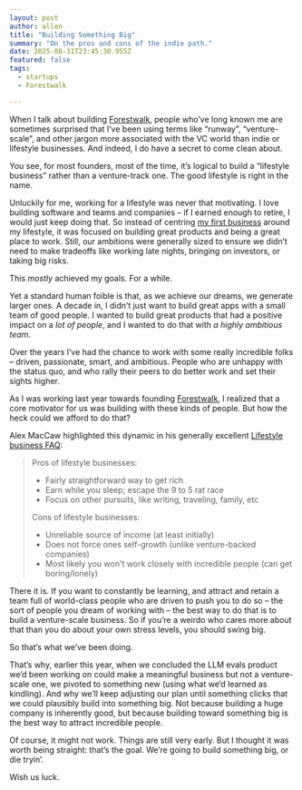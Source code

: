 ```yaml
---
layout: post
author: allen
title: "Building Something Big"
summary: "On the pros and cons of the indie path."
date: 2025-08-31T23:45:30.955Z
featured: false
tags:
  - startups
  - Forestwalk

---
```


When I talk about building [Forestwalk](https://forestwalk.ai/), people who’ve long known me are sometimes surprised that I’ve been using terms like “runway”, “venture-scale”, and other jargon more associated with the VC world than indie or lifestyle businesses. And indeed, I do have a secret to come clean about.

You see, for most founders, most of the time, it’s logical to build a “lifestyle business” rather than a venture-track one. The good lifestyle is right in the name.

Unluckily for me, working for a lifestyle was never that motivating. I love building software and teams and companies – if I earned enough to retire, I would just keep doing that. So instead of centring [my first business](https://steamclock.com/) around my lifestyle, it was focused on building great products and being a great place to work. Still, our ambitions were generally sized to ensure we didn’t need to make tradeoffs like working late nights, bringing on investors, or taking big risks.

This *mostly* achieved my goals. For a while. 

Yet a standard human foible is that, as we achieve our dreams, we generate larger ones. A decade in, I didn’t just want to build great apps with a small team of good people. I wanted to build great products that had a positive impact on a *lot of people*, and I wanted to do that with *a highly ambitious team*.

Over the years I’ve had the chance to work with some really incredible folks – driven, passionate, smart, and ambitious. People who are unhappy with the status quo, and who rally their peers to do better work and set their sights higher.

As I was working last year towards founding [Forestwalk](https://forestwalk.ai/), I realized that a core motivator for us was building with these kinds of people. But how the heck could we afford to do that?

Alex MacCaw highlighted this dynamic in his generally excellent [Lifestyle business FAQ](https://blog.alexmaccaw.com/lifestyle-vs-venture/):

> Pros of lifestyle businesses:
> * Fairly straightforward way to get rich
> * Earn while you sleep; escape the 9 to 5 rat race
> * Focus on other pursuits, like writing, traveling, family, etc
> 
> Cons of lifestyle businesses:
> * Unreliable source of income (at least initially)
> * Does not force ones self-growth (unlike venture-backed companies)
> * Most likely you won't work closely with incredible people (can get boring/lonely)

There it is. If you want to constantly be learning, and attract and retain a team full of world-class people who are driven to push you to do so – the sort of people you dream of working with – the best way to do that is to build a venture-scale business. So if you’re a weirdo who cares more about that than you do about your own stress levels, you should swing big.

So that’s what we’ve been doing.

That’s why, earlier this year, when we concluded the LLM evals product we’d been working on could make a meaningful business but not a venture-scale one, we pivoted to something new (using what we’d learned as kindling). And why we’ll keep adjusting our plan until something clicks that we could plausibly build into something big. Not because building a huge company is inherently good, but because building toward something big is the best way to attract incredible people.

Of course, it might not work. Things are still very early. But I thought it was worth being straight: that’s the goal. We’re going to build something big, or die tryin’.

Wish us luck.
